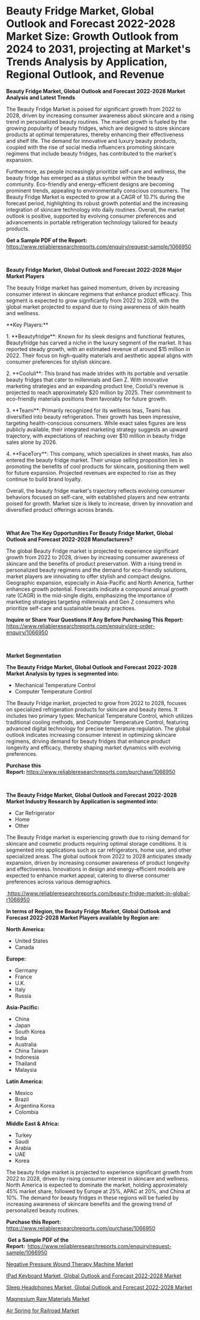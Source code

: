 <p><h1>Beauty Fridge Market, Global Outlook and Forecast 2022-2028 Market Size: Growth Outlook from 2024 to 2031, projecting at Market's Trends Analysis by Application, Regional Outlook, and Revenue</h1></p><p><strong>Beauty Fridge Market, Global Outlook and Forecast 2022-2028 Market Analysis and Latest Trends</strong></p>
<p><p>The Beauty Fridge Market is poised for significant growth from 2022 to 2028, driven by increasing consumer awareness about skincare and a rising trend in personalized beauty routines. The market growth is fueled by the growing popularity of beauty fridges, which are designed to store skincare products at optimal temperatures, thereby enhancing their effectiveness and shelf life. The demand for innovative and luxury beauty products, coupled with the rise of social media influencers promoting skincare regimens that include beauty fridges, has contributed to the market's expansion.</p><p>Furthermore, as people increasingly prioritize self-care and wellness, the beauty fridge has emerged as a status symbol within the beauty community. Eco-friendly and energy-efficient designs are becoming prominent trends, appealing to environmentally conscious consumers. The Beauty Fridge Market is expected to grow at a CAGR of 10.7% during the forecast period, highlighting its robust growth potential and the increasing integration of skincare technology into daily routines. Overall, the market outlook is positive, supported by evolving consumer preferences and advancements in portable refrigeration technology tailored for beauty products.</p></p>
<p><strong>Get a Sample PDF of the Report:&nbsp;</strong> <a href="https://www.reliableresearchreports.com/enquiry/request-sample/1066950">https://www.reliableresearchreports.com/enquiry/request-sample/1066950</a></p>
<p>&nbsp;</p>
<p><strong>Beauty Fridge Market, Global Outlook and Forecast 2022-2028 Major Market Players</strong></p>
<p><p>The beauty fridge market has gained momentum, driven by increasing consumer interest in skincare regimens that enhance product efficacy. This segment is expected to grow significantly from 2022 to 2028, with the global market projected to expand due to rising awareness of skin health and wellness.</p><p>**Key Players:**</p><p>1. **Beautyfridge**: Known for its sleek designs and functional features, Beautyfridge has carved a niche in the luxury segment of the market. It has reported steady growth, with an estimated revenue of around $15 million in 2022. Their focus on high-quality materials and aesthetic appeal aligns with consumer preferences for stylish skincare.</p><p>2. **Cooluli**: This brand has made strides with its portable and versatile beauty fridges that cater to millennials and Gen Z. With innovative marketing strategies and an expanding product line, Cooluli's revenue is projected to reach approximately $20 million by 2025. Their commitment to eco-friendly materials positions them favorably for future growth.</p><p>3. **Teami**: Primarily recognized for its wellness teas, Teami has diversified into beauty refrigeration. Their growth has been impressive, targeting health-conscious consumers. While exact sales figures are less publicly available, their integrated marketing strategy suggests an upward trajectory, with expectations of reaching over $10 million in beauty fridge sales alone by 2026.</p><p>4. **FaceTory**: This company, which specializes in sheet masks, has also entered the beauty fridge market. Their unique selling proposition lies in promoting the benefits of cool products for skincare, positioning them well for future expansion. Projected revenues are expected to rise as they continue to build brand loyalty.</p><p>Overall, the beauty fridge market's trajectory reflects evolving consumer behaviors focused on self-care, with established players and new entrants poised for growth. Market size is likely to increase, driven by innovation and diversified product offerings across brands.</p></p>
<p>&nbsp;</p>
<p><strong>What Are The Key Opportunities For Beauty Fridge Market, Global Outlook and Forecast 2022-2028 Manufacturers?</strong></p>
<p><p>The global Beauty Fridge market is projected to experience significant growth from 2022 to 2028, driven by increasing consumer awareness of skincare and the benefits of product preservation. With a rising trend in personalized beauty regimens and the demand for eco-friendly solutions, market players are innovating to offer stylish and compact designs. Geographic expansion, especially in Asia-Pacific and North America, further enhances growth potential. Forecasts indicate a compound annual growth rate (CAGR) in the mid-single digits, emphasizing the importance of marketing strategies targeting millennials and Gen Z consumers who prioritize self-care and sustainable beauty practices.</p></p>
<p><strong>Inquire or Share Your Questions If Any Before Purchasing This Report:</strong> <a href="https://www.reliableresearchreports.com/enquiry/pre-order-enquiry/1066950">https://www.reliableresearchreports.com/enquiry/pre-order-enquiry/1066950</a></p>
<p>&nbsp;</p>
<p><strong>Market Segmentation</strong></p>
<p><strong>The Beauty Fridge Market, Global Outlook and Forecast 2022-2028 Market Analysis by types is segmented into:</strong></p>
<p><ul><li>Mechanical Temperature Control</li><li>Computer Temperature Control</li></ul></p>
<p><p>The Beauty Fridge market, projected to grow from 2022 to 2028, focuses on specialized refrigeration products for skincare and beauty items. It includes two primary types: Mechanical Temperature Control, which utilizes traditional cooling methods, and Computer Temperature Control, featuring advanced digital technology for precise temperature regulation. The global outlook indicates increasing consumer interest in optimizing skincare regimens, driving demand for beauty fridges that enhance product longevity and efficacy, thereby shaping market dynamics with evolving preferences.</p></p>
<p><strong>Purchase this Report:&nbsp;</strong><a href="https://www.reliableresearchreports.com/purchase/1066950">https://www.reliableresearchreports.com/purchase/1066950</a></p>
<p>&nbsp;</p>
<p><strong>The Beauty Fridge Market, Global Outlook and Forecast 2022-2028 Market Industry Research by Application is segmented into:</strong></p>
<p><ul><li>Car Refrigerator</li><li>Home</li><li>Other</li></ul></p>
<p><p>The Beauty Fridge market is experiencing growth due to rising demand for skincare and cosmetic products requiring optimal storage conditions. It is segmented into applications such as car refrigerators, home use, and other specialized areas. The global outlook from 2022 to 2028 anticipates steady expansion, driven by increasing consumer awareness of product longevity and effectiveness. Innovations in design and energy-efficient models are expected to enhance market appeal, catering to diverse consumer preferences across various demographics.</p></p>
<p><a href="https://www.reliableresearchreports.com/beauty-fridge-market-in-global-r1066950">&nbsp;https://www.reliableresearchreports.com/beauty-fridge-market-in-global-r1066950</a></p>
<p><strong>In terms of Region, the Beauty Fridge Market, Global Outlook and Forecast 2022-2028 Market Players available by Region are:</strong></p>
<p>
    <p> <strong> North America: </strong>
        <ul>
            <li>United States</li>
            <li>Canada</li>
        </ul>
        </p> 
    <p> <strong> Europe: </strong>
        <ul>
            <li>Germany</li>
            <li>France</li>
            <li>U.K.</li>
            <li>Italy</li>
            <li>Russia</li>
        </ul>
        </p> 
    <p> <strong> Asia-Pacific: </strong>
        <ul>
            <li>China</li>
            <li>Japan</li>
            <li>South Korea</li>
            <li>India</li>
            <li>Australia</li>
            <li>China Taiwan</li>
            <li>Indonesia</li>
            <li>Thailand</li>
            <li>Malaysia</li>
        </ul>
        </p> 
    <p> <strong> Latin America: </strong>
        <ul>
            <li>Mexico</li>
            <li>Brazil</li>
            <li>Argentina Korea</li>
            <li>Colombia</li>
        </ul>
        </p> 
    <p> <strong> Middle East & Africa: </strong>
        <ul>
            <li>Turkey</li>
            <li>Saudi</li>
            <li>Arabia</li>
            <li>UAE</li>
            <li>Korea</li>
        </ul>
    </p>
    </p>
<p><p>The beauty fridge market is projected to experience significant growth from 2022 to 2028, driven by rising consumer interest in skincare and wellness. North America is expected to dominate the market, holding approximately 45% market share, followed by Europe at 25%, APAC at 20%, and China at 10%. The demand for beauty fridges in these regions will be fueled by increasing awareness of skincare benefits and the growing trend of personalized beauty routines.</p></p>
<p><strong>Purchase this Report: </strong><a href="https://www.reliableresearchreports.com/purchase/1066950">https://www.reliableresearchreports.com/purchase/1066950</a></p>
<p>&nbsp;<strong>Get a Sample PDF of the Report:&nbsp;&nbsp;</strong><a href="https://www.reliableresearchreports.com/enquiry/request-sample/1066950">https://www.reliableresearchreports.com/enquiry/request-sample/1066950</a></p>
<p><strong></strong></p>
<p><p><a href="https://www.linkedin.com/pulse/global-negative-pressure-wound-therapy-machine-market-trends-9sybe?trackingId=9%2B0mMfRhTsiLnywjvN6STw%3D%3D">Negative Pressure Wound Therapy Machine Market</a></p><p><a href="https://github.com/lylyparadise/Market-Research-Report-List-5/blob/main/ipad-keyboard-market-global-outlook-and-forecast-2022-2028-market.md">IPad Keyboard Market, Global Outlook and Forecast 2022-2028 Market</a></p><p><a href="https://github.com/GroverBarry/Market-Research-Report-List-7/blob/main/sleep-headphones-market-global-outlook-and-forecast-2022-2028-market.md">Sleep Headphones Market, Global Outlook and Forecast 2022-2028 Market</a></p><p><a href="https://issuu.com/reportprime-2/docs/magnesium-raw-materials-market-size_ed06b3dc2259b6">Magnesium Raw Materials Market</a></p><p><a href="https://issuu.com/reportprime-2/docs/air-spring-for-railroad-market-size_09155609e97ec7">Air Spring for Railroad Market</a></p></p>